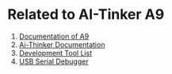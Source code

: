 # Related to AI-Tinker A9
1. [Documentation of A9](https://ai-thinker-open.github.io/GPRS_C_SDK_DOC/en/hardware/a9.html)
2. [Ai-Thinker Documentation](https://docs.ai-thinker.com/en/gprs)
3. [Development Tool List](https://docs.ai-thinker.com/en/%E5%BC%80%E5%8F%91%E5%B7%A5)
4. [USB Serial Debugger](https://docs.ai-thinker.com/en/%E5%BC%80%E5%8F%91%E5%B7%A5)
